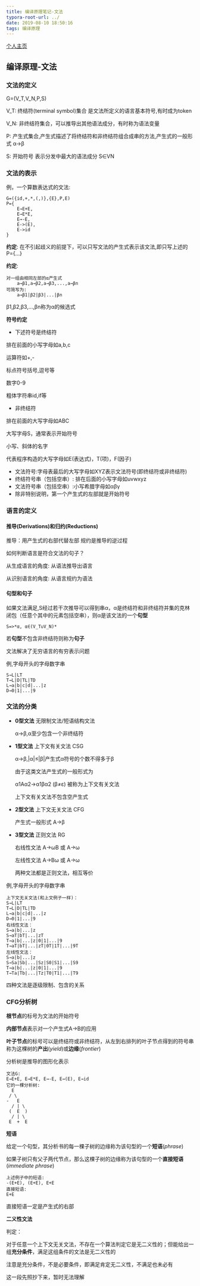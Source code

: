 ```yaml
---
title: 编译原理笔记-文法
typora-root-url: ../
date: 2019-08-10 18:50:16
tags: 编译原理
---
```


[个人主页](https://lzlz000.github.io)

## 编译原理-文法

### 文法的定义

G=(V_T,V_N,P,S)

V_T: 终结符(terminal symbol)集合 是文法所定义的语言基本符号,有时成为token

V_N: 非终结符集合，可以推导出其他语法成分，有时称为语法变量

P: 产生式集合,产生式描述了将终结符和非终结符组合成串的方法,产生式的一般形式 α->β

S: 开始符号 表示分发中最大的语法成分 S∈VN

### 文法的表示

例，一个算数表达式的文法:

```
G=({id,+,*,(,)},{E},P,E)
P={
    E→E+E,
    E→E*E,
    E→-E,
    E->(E),
    E->id
}
```

**约定**: 在不引起歧义的前提下，可以只写文法的产生式表示该文法,即只写上述的P={...}

**约定**:

```
对一组由相同左部的α产生式
    a→β1,a→β2,a→β3,...,a→βn
可简写为:
    a→β1|β2|β3|...|βn
```

β1,β2,β3,...,βn称为α的候选式

**符号约定**

- 下述符号是终结符

排在前面的小写字母如a,b,c

运算符如+,-

标点符号括号,逗号等

数字0-9

粗体字符串id,if等

- 非终结符

排在前面的大写字母如ABC

大写字母S，通常表示开始符号

小写、斜体的名字

代表程序构造的大写字母如E(表达式)，T(项)，F(因子)

- 文法符号:字母表最后的大写字母如XYZ表示文法符号(即终结符或非终结符)
- 终结符号串（包括空串）: 排在后面的小写字母如uvwxyz
- 文法符号串（包括空串）:小写希腊字母如αβγ
- 除非特别说明，第一个产生式的左部就是开始符号

### 语言的定义

#### 推导(Derivations)和归约(Reductions)

推导：用产生式的右部代替左部 规约是推导的逆过程

如何判断语言是符合文法的句子？

从生成语言的角度: 从语法推导出语言

从识别语言的角度: 从语言规约为语法

#### 句型和句子

如果文法满足,S经过若干次推导可以得到串α，α是终结符和非终结符并集的克林闭包（任意个其中的元素包括空串），则α是该文法的一个**句型**

```
S=>*α, α∈(V_T∪V_N)*
```

若**句型**不包含非终结符则称为**句子**

文法解决了无穷语言的有穷表示问题

例,字母开头的字母数字串

```
S→L|LT
T→L|D|TL|TD
L→a|b|c|d|...|z
D→0|1|...|9
```

### 文法的分类

- **0型文法** 无限制文法/短语结构文法

  α→β,α至少包含一个非终结符

- **1型文法** 上下文有关文法 CSG

  α→β,|α|≤|β|产生式α符号的个数不得多于β

  由于这类文法产生式的一般形式为

  α1Aα2→α1βα2 (β≠ε) 被称为上下文有关文法

  上下文有关文法不包含空产生式

- **2型文法** 上下文无关文法 CFG

  产生式一般形式 A→β

- **3型文法** 正则文法 RG

  右线性文法 A→ωB 或 A→ω

  左线性文法 A→Bω 或 A→ω

  两种文法都是正则文法，相互等价

例,字母开头的字母数字串

```
上下文无关文法(和上文例子一样)：
S→L|LT
T→L|D|TL|TD
L→a|b|c|d|...|z
D→0|1|...|9
右线性文法：
S→a|b|...|z
S→aT|bT|...|zT
T→a|b|...|z|0|1|...|9
T→aT|bT|...|zT|0T|1T|...|9T
左线性文法：
S→a|b|...|z
S→Sa|Sb|...|Sz|S0|S1|...|S9
T→a|b|...|z|0|1|...|9
T→Ta|Tb|...|Tz|T0|T1|...|T9
```

四种文法是逐级限制、包含的关系



### CFG分析树

**根节点**的标号为文法的开始符号

**内部节点**表示对一个产生式A→B的应用

**叶子节点**的标号可以是终结符或非终结符，从左到右排列的叶子节点得到的符号串称为这棵树的**产出**(_yield_)或**边缘**(_frontier_)

分析树是推导的图形化表示

```
文法G:
E→E+E, E→E*E, E→-E, E→(E), E→id
它的一棵分析树:
  E
 / \
-   E    
  / | \
 (  E  )
  / | \
 E  +  E
```

**短语**

给定一个句型，其分析书的每一棵子树的边缘称为该句型的一个**短语**(_phrase_)

如果子树只有父子两代节点，那么这棵子树的边缘称为该句型的一个**直接短语**(_immediate  phrase_)

```
上述例子中的短语:
-(E+E), (E+E), E+E
直接短语:
E+E
```

直接短语一定是产生式的右部

**二义性文法**

判定：

对于任意一个上下文无关文法，不存在一个算法判定它是无二义性的；但能给出一组**充分条件**，满足这组条件的文法是无二义性的

注意是充分条件，不是必要条件，即满足肯定无二义性，不满足也未必有

这一段先照抄下来，暂时无法理解

